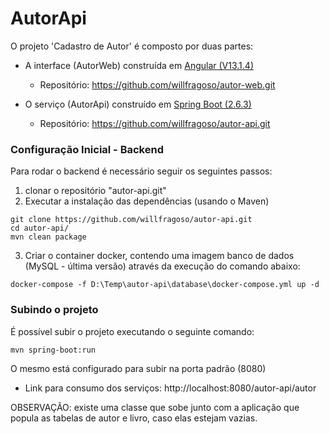 # AutorApi

O projeto 'Cadastro de Autor' é composto por duas partes:
- A interface (AutorWeb) construída em [Angular (V13.1.4)](https://angular.io/cli)
  - Repositório: https://github.com/willfragoso/autor-web.git

- O serviço (AutorApi) construído em [Spring Boot (2.6.3)](https://spring.io/projects/spring-boot)
  - Repositório: https://github.com/willfragoso/autor-api.git

### Configuração Inicial - Backend

Para rodar o backend é necessário seguir os seguintes passos:

1) clonar o repositório "autor-api.git"
2) Executar a instalação das dependências (usando o Maven)

```shell
git clone https://github.com/willfragoso/autor-api.git
cd autor-api/
mvn clean package
```

3) Criar o container docker, contendo uma imagem banco de dados (MySQL - última versão) através da execução do comando abaixo:

```shell
docker-compose -f D:\Temp\autor-api\database\docker-compose.yml up -d
```

### Subindo o projeto

É possível subir o projeto executando o seguinte comando:

```shell
mvn spring-boot:run
```

O mesmo está configurado para subir na porta padrão (8080)

- Link para consumo dos serviços: http://localhost:8080/autor-api/autor

OBSERVAÇÃO: existe uma classe que sobe junto com a aplicação que popula as tabelas de autor e livro, caso elas estejam vazias.
